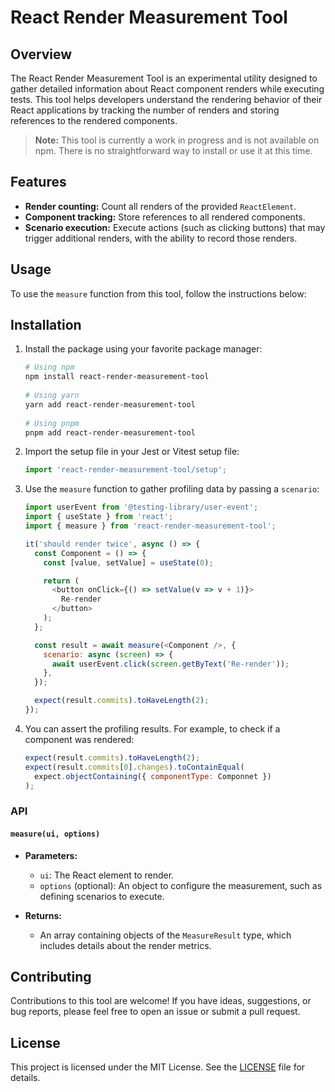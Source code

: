 # React Render Measurement Tool

## Overview

The React Render Measurement Tool is an experimental utility designed to gather detailed information about React component renders while executing tests. This tool helps developers understand the rendering behavior of their React applications by tracking the number of renders and storing references to the rendered components.

> **Note:** This tool is currently a work in progress and is not available on npm. There is no straightforward way to install or use it at this time.

## Features

- **Render counting:** Count all renders of the provided `ReactElement`.
- **Component tracking:** Store references to all rendered components.
- **Scenario execution:** Execute actions (such as clicking buttons) that may trigger additional renders, with the ability to record those renders.

## Usage

To use the `measure` function from this tool, follow the instructions below:

## Installation

1. Install the package using your favorite package manager:

   ```bash
   # Using npm
   npm install react-render-measurement-tool
  
   # Using yarn
   yarn add react-render-measurement-tool
  
   # Using pnpm
   pnpm add react-render-measurement-tool
   ```

2. Import the setup file in your Jest or Vitest setup file:

   ```javascript
   import 'react-render-measurement-tool/setup';
   ```

3. Use the `measure` function to gather profiling data by passing a `scenario`:

    ```javascript
    import userEvent from '@testing-library/user-event';
    import { useState } from 'react';
    import { measure } from 'react-render-measurement-tool';
    
    it('should render twice', async () => {
      const Component = () => {
        const [value, setValue] = useState(0);
    
        return (
          <button onClick={() => setValue(v => v + 1)}>
            Re-render
          </button>
        );
      };
    
      const result = await measure(<Component />, {
        scenario: async (screen) => {
          await userEvent.click(screen.getByText('Re-render'));
        },
      });
    
      expect(result.commits).toHaveLength(2);
    });
    ```

4. You can assert the profiling results. For example, to check if a component was rendered:

   ```javascript
   expect(result.commits).toHaveLength(2);
   expect(result.commits[0].changes).toContainEqual(
     expect.objectContaining({ componentType: Componnet })
   );
   ```

### API

#### `measure(ui, options)`

- **Parameters:**
    - `ui`: The React element to render.
    - `options` (optional): An object to configure the measurement, such as defining scenarios to execute.

- **Returns:**
    - An array containing objects of the `MeasureResult` type, which includes details about the render metrics.

## Contributing

Contributions to this tool are welcome! If you have ideas, suggestions, or bug reports, please feel free to open an issue or submit a pull request.

## License

This project is licensed under the MIT License. See the [LICENSE](LICENSE) file for details.
